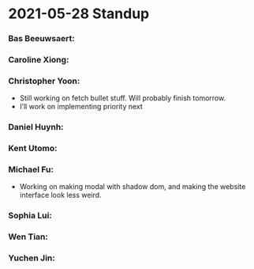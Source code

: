 # 2021-05-28 Standup

### **Bas Beeuwsaert:**

### **Caroline Xiong:**

### **Christopher Yoon:**
- Still working on fetch bullet stuff. Will probably finish tomorrow.
- I’ll work on implementing priority next

### **Daniel Huynh:**

### **Kent Utomo:** 

### **Michael Fu:**
- Working on making modal with shadow dom, and making the website interface look less weird.

### **Sophia Lui:** 

### **Wen Tian:**

### **Yuchen Jin:**